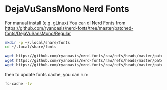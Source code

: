 # DejaVuSansMono Nerd Fonts

For manual install (e.g. gLinux)
You can dl Nerd Fonts from https://github.com/ryanoasis/nerd-fonts/tree/master/patched-fonts/DejaVuSansMono/Regular

```sh
mkdir -p ~/.local/share/fonts
cd ~/.local/share/fonts

wget https://github.com/ryanoasis/nerd-fonts/raw/refs/heads/master/patched-fonts/DejaVuSansMono/Regular/DejaVuSansMNerdFont-Regular.ttf
wget https://github.com/ryanoasis/nerd-fonts/raw/refs/heads/master/patched-fonts/DejaVuSansMono/Regular/DejaVuSansMNerdFontMono-Regular.ttf
wget https://github.com/ryanoasis/nerd-fonts/raw/refs/heads/master/patched-fonts/DejaVuSansMono/Regular/DejaVuSansMNerdFontPropo-Regular.ttf
```

then to update fonts cache, you can run: 
```sh
fc-cache -fv
```
